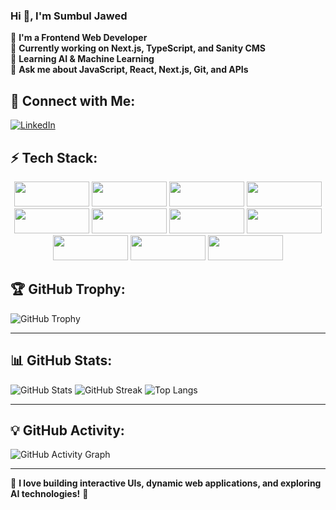 ### Hi 👋, I'm Sumbul Jawed 

🚀 **I'm a Frontend Web Developer**  
🔭 **Currently working on Next.js, TypeScript, and Sanity CMS**  
🌱 **Learning AI & Machine Learning**  
💬 **Ask me about JavaScript, React, Next.js, Git, and APIs** 

## 👤 Connect with Me:
[![LinkedIn](https://img.shields.io/badge/-LinkedIn-blue?style=flat&logo=linkedin)](https://www.linkedin.com/in/sumbul-jawed-b9a5231b5/)

## ⚡ Tech Stack:
<p align="center">
  <img src="https://img.shields.io/badge/-HTML5-darkorange?style=flat&logo=html5" width="120" height="40"/>
  <img src="https://img.shields.io/badge/-CSS3-blue?style=flat&logo=css3" width="120" height="40"/>
  <img src="https://img.shields.io/badge/-JavaScript-yellow?style=flat&logo=javascript" width="120" height="40"/>
  <img src="https://img.shields.io/badge/-TypeScript-lightblue?style=flat&logo=typescript" width="120" height="40"/>
  <img src="https://img.shields.io/badge/-React-white?style=flat&logo=react" width="120" height="40"/>
  <img src="https://img.shields.io/badge/-Next.js-black?style=flat&logo=next.js" width="120" height="40"/>
  <img src="https://img.shields.io/badge/-Tailwind%20CSS-darkblue?style=flat&logo=tailwind-css" width="120" height="40"/>
  <img src="https://img.shields.io/badge/-Node.js-green?style=flat&logo=node.js" width="120" height="40"/>
  <img src="https://img.shields.io/badge/-Sanity-darkred?style=flat&logo=sanity" width="120" height="40"/>
  <img src="https://img.shields.io/badge/-Python-lightgreen?style=flat&logo=python" width="120" height="40"/>
  <img src="https://img.shields.io/badge/-Git-orange?style=flat&logo=git" width="120" height="40"/>
</p>

## 🏆 GitHub Trophy:
![GitHub Trophy](https://github-profile-trophy.vercel.app/?username=sumbul-jawed&theme=darkhub&no-bg=true&no-frame=true&margin-w=15)

---

## 📊 GitHub Stats:
![GitHub Stats](https://github-readme-stats.vercel.app/api?username=sumbul-jawed&show_icons=true&theme=radical)
![GitHub Streak](https://github-readme-streak-stats.herokuapp.com/?user=sumbul-jawed&theme=dark)
![Top Langs](https://github-readme-stats.vercel.app/api/top-langs/?username=sumbul-jawed&layout=compact&theme=radical)

---

## 💡 GitHub Activity:
![GitHub Activity Graph](https://github-readme-activity-graph.vercel.app/graph?username=sumbul-jawed&theme=react-dark)

---

🔗 **I love building interactive UIs, dynamic web applications, and exploring AI technologies!** 🚀

